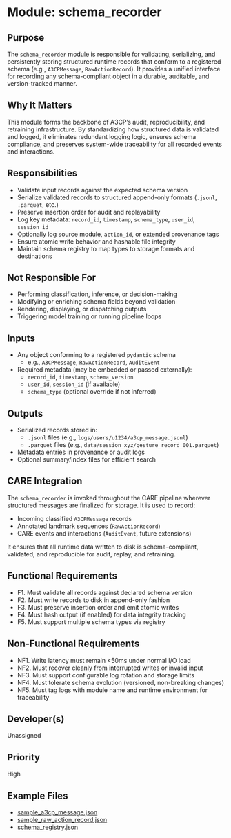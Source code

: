 # Module: schema_recorder

## Purpose
The `schema_recorder` module is responsible for validating, serializing, and persistently storing structured runtime records that conform to a registered schema (e.g., `A3CPMessage`, `RawActionRecord`). It provides a unified interface for recording any schema-compliant object in a durable, auditable, and version-tracked manner.

## Why It Matters
This module forms the backbone of A3CP’s audit, reproducibility, and retraining infrastructure. By standardizing how structured data is validated and logged, it eliminates redundant logging logic, ensures schema compliance, and preserves system-wide traceability for all recorded events and interactions.

## Responsibilities
- Validate input records against the expected schema version
- Serialize validated records to structured append-only formats (`.jsonl`, `.parquet`, etc.)
- Preserve insertion order for audit and replayability
- Log key metadata: `record_id`, `timestamp`, `schema_type`, `user_id`, `session_id`
- Optionally log source module, `action_id`, or extended provenance tags
- Ensure atomic write behavior and hashable file integrity
- Maintain schema registry to map types to storage formats and destinations

## Not Responsible For
- Performing classification, inference, or decision-making
- Modifying or enriching schema fields beyond validation
- Rendering, displaying, or dispatching outputs
- Triggering model training or running pipeline loops

## Inputs
- Any object conforming to a registered `pydantic` schema
  - e.g., `A3CPMessage`, `RawActionRecord`, `AuditEvent`
- Required metadata (may be embedded or passed externally):
  - `record_id`, `timestamp`, `schema_version`
  - `user_id`, `session_id` (if available)
  - `schema_type` (optional override if not inferred)

## Outputs
- Serialized records stored in:
  - `.jsonl` files (e.g., `logs/users/u1234/a3cp_message.jsonl`)
  - `.parquet` files (e.g., `data/session_xyz/gesture_record_001.parquet`)
- Metadata entries in provenance or audit logs
- Optional summary/index files for efficient search

## CARE Integration
The `schema_recorder` is invoked throughout the CARE pipeline wherever structured messages are finalized for storage. It is used to record:
- Incoming classified `A3CPMessage` records
- Annotated landmark sequences (`RawActionRecord`)
- CARE events and interactions (`AuditEvent`, future extensions)

It ensures that all runtime data written to disk is schema-compliant, validated, and reproducible for audit, replay, and retraining.

## Functional Requirements
- F1. Must validate all records against declared schema version
- F2. Must write records to disk in append-only fashion
- F3. Must preserve insertion order and emit atomic writes
- F4. Must hash output (if enabled) for data integrity tracking
- F5. Must support multiple schema types via registry

## Non-Functional Requirements
- NF1. Write latency must remain <50ms under normal I/O load
- NF2. Must recover cleanly from interrupted writes or invalid input
- NF3. Must support configurable log rotation and storage limits
- NF4. Must tolerate schema evolution (versioned, non-breaking changes)
- NF5. Must tag logs with module name and runtime environment for traceability

## Developer(s)
Unassigned

## Priority
High

## Example Files
- [sample_a3cp_message.json](./sample_a3cp_message.json)
- [sample_raw_action_record.json](./sample_raw_action_record.json)
- [schema_registry.json](./schema_registry.json)
